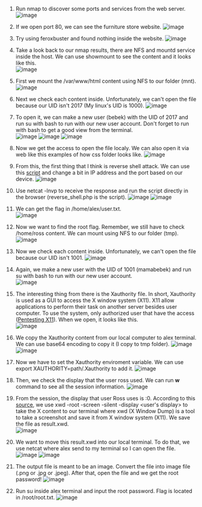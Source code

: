 1. Run nmap to discover some ports and services from the web server.
![image](https://github.com/LawsonSchwantz/Writeups/assets/74954683/59f9a342-47d6-473b-b184-7ebe6f967818)

2. If we open port 80, we can see the furniture store website.
![image](https://github.com/LawsonSchwantz/Writeups/assets/74954683/3331a13a-5e76-484f-aeeb-8f92b5238627)

3. Try using feroxbuster and found nothing inside the website.
![image](https://github.com/LawsonSchwantz/Writeups/assets/74954683/c5d98cfe-19af-4cc9-a9f3-7797f3294419)

4. Take a look back to our nmap results, there are NFS and mountd service inside the host. We can use showmount to see the content and it looks like this. <br>
![image](https://github.com/LawsonSchwantz/Writeups/assets/74954683/c77f17ab-ef35-438d-87b2-786ecf5b7cc0)

5. First we mount the /var/www/html content using NFS to our folder (mnt).
![image](https://github.com/LawsonSchwantz/Writeups/assets/74954683/38e08ac0-311f-4ed2-80d2-a5372f5bd344)

6. Next we check each content inside. Unfortunately, we can't open the file because our UID isn't 2017 (My linux's UID is 1000).
![image](https://github.com/LawsonSchwantz/Writeups/assets/74954683/cc22bd32-6b9e-4804-9a5b-adfa882299af)

7. To open it, we can make a new user (bebek) with the UID of 2017 and run su with bash to run with our new user account. Don't forget to run with bash to get a good view from the terminal.<br>
![image](https://github.com/LawsonSchwantz/Writeups/assets/74954683/a4c63ab8-38fa-4903-857c-2717002a2fa0)
![image](https://github.com/LawsonSchwantz/Writeups/assets/74954683/d19fc05e-09fc-487b-a153-ae3969b1f9a0)
![image](https://github.com/LawsonSchwantz/Writeups/assets/74954683/559468f2-ccc5-4dc9-9b35-e028f1e0675d)

8. Now we get the access to open the file localy. We can also open it via web like this examples of how css folder looks like.
![image](https://github.com/LawsonSchwantz/Writeups/assets/74954683/47451dc7-e026-447a-9005-9a8eb4193710)

9. From this, the first thing that I think is reverse shell attack. We can use this [script](https://github.com/Wh1ter0sEo4/reverse_shell_php) and change a bit in IP address and the port based on our device.
![image](https://github.com/LawsonSchwantz/Writeups/assets/74954683/cd54383e-ae22-4327-9fc3-05f86130dcd1)

10. Use netcat -lnvp to receive the response and run the script directly in the browser (reverse_shell.php is the script).
![image](https://github.com/LawsonSchwantz/Writeups/assets/74954683/930b27cb-113a-4da0-a059-d1ae30c9659f)
![image](https://github.com/LawsonSchwantz/Writeups/assets/74954683/7c056701-25e0-4923-a70d-e68212f577ae)

11. We can get the flag in /home/alex/user.txt.<br>
![image](https://github.com/LawsonSchwantz/Writeups/assets/74954683/bcf75d83-2832-4a1a-8a3f-2c4cca26f855)

12. Now we want to find the root flag. Remember, we still have to check /home/ross content. We can mount using NFS to our folder (tmp).
![image](https://github.com/LawsonSchwantz/Writeups/assets/74954683/ad89bade-256c-4aec-9a91-84e38d99d332)

13. Now we check each content inside. Unfortunately, we can't open the file because our UID isn't 1001.
![image](https://github.com/LawsonSchwantz/Writeups/assets/74954683/c18b141d-6535-41e2-901a-94e69ebd1827)

14. Again, we make a new user with the UID of 1001 (mamabebek) and run su with bash to run with our new user account. <br>
![image](https://github.com/LawsonSchwantz/Writeups/assets/74954683/c9a0f125-e953-4003-9a63-bbef97350b9c)

15. The interesting thing from there is the Xauthority file. In short, Xauthority is used as a GUI to access the X window system (X11). X11 allow applications to perform their task on another server besides user computer. To use the system, only authorized user that have the access ([Pentesting X11](https://book.hacktricks.xyz/network-services-pentesting/6000-pentesting-x11)). When we open, it looks like this. <br>
![image](https://github.com/LawsonSchwantz/Writeups/assets/74954683/0dfce38e-f371-4129-8ace-6fb6bb9b6f8f)

16. We copy the Xauthority content from our local computer to alex terminal. We can use base64 encoding to copy it (I copy to tmp folder).
![image](https://github.com/LawsonSchwantz/Writeups/assets/74954683/84918bbf-6e2e-4848-a033-973af7e0ed2e)
![image](https://github.com/LawsonSchwantz/Writeups/assets/74954683/d0471e48-6097-4e58-9326-9f1840f4636f)

17. Now we have to set the Xauthority enviroment variable. We can use export XAUTHORITY=path/.Xauthority to add it.
![image](https://github.com/LawsonSchwantz/Writeups/assets/74954683/af35ed90-6de7-41ec-a0fa-410eb854d655)

18. Then, we check the display that the user ross used. We can run **w** command to see all the session information.
![image](https://github.com/LawsonSchwantz/Writeups/assets/74954683/18994d42-b307-4a85-9de4-4c2341e0ab7f)

19. From the session, the display that user Ross uses is :0. According to this [source](https://book.hacktricks.xyz/network-services-pentesting/6000-pentesting-x11#screenshots-capturing), we use xwd -root -screen -silent -display <user's display> to take the X content to our terminal where xwd (X Window Dump) is a tool to take a screenshot and save it from X window system (X11). We save the file as result.xwd.  
![image](https://github.com/LawsonSchwantz/Writeups/assets/74954683/1169db95-90fa-4c3c-90f3-e5292aefc75e)

20. We want to move this result.xwd into our local terminal. To do that, we use netcat where alex send to my terminal so I can open the file.
![image](https://github.com/LawsonSchwantz/Writeups/assets/74954683/c8c2b950-426f-4198-aa4b-4b24f288b83b)
![image](https://github.com/LawsonSchwantz/Writeups/assets/74954683/8be68a86-f6fd-47a4-85f0-7f9f2cf01263)

21. The output file is meant to be an image. Convert the file into image file (.png or .jpg or .jpeg). After that, open the file and we get the root password!
![image](https://github.com/LawsonSchwantz/Writeups/assets/74954683/7d599ee2-dded-4aa1-b212-35af0a471525)

22. Run su inside alex terminal and input the root password. Flag is located in /root/root.txt.
![image](https://github.com/LawsonSchwantz/Writeups/assets/74954683/4995a813-706a-409a-9830-80b693bea18f)


